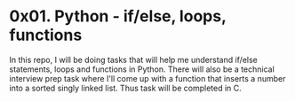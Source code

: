 # 0x01. Python - if/else, loops, functions
In this repo, I will be doing tasks that will help me understand if/else statements, loops and functions in Python.
There will also be a technical interview prep task where I'll come up with a function that 
inserts a number into a sorted singly linked list. Thus task will be completed in C.
